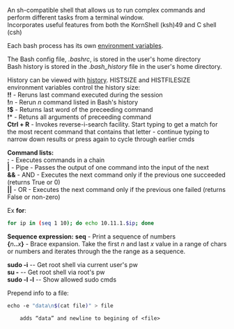 
An sh-compatible shell that allows us to run complex commands and perform different tasks from a terminal window.  
Incorporates useful features from both the KornShell (ksh)49 and C shell (csh)  
  
Each bash process has its own [environment variables](Env%20Vars.md).  
  
The Bash config file, _.bashrc_, is stored in the user's home directory  
Bash history is stored in the _.bash_history_ file in the user's home directory.  
  
History can be viewed with [history](history.md). HISTSIZE and HISTFILESIZE environment variables control the history size:  
**!!** - Reruns last command executed during the session  
**!**_n_ - Rerun _n_ command listed in Bash's history  
**!$** - Returns last word of the preceeding command  
**!*** - Retuns all arguments of preceeding command  
**Ctrl + R** - Invokes reverse-i-search facility. Start typing to get a match for the most recent command that contains that letter - continue typing to narrow down results or press again to cycle through earlier cmds  
  
  
**Command lists:**  
**;** - Executes commands in a chain  
**|** - Pipe - Passes the output of one command into the input of the next  
**&&** - AND - Executes the next command only if the previous one succeeded (returns True or 0)  
**||** - OR - Executes the next command only if the previous one failed (returns False or non-zero)

Ex **for**:  
```bash
for ip in (seq 1 10); do echo 10.11.1.$ip; done
```


**Sequence expression:**
**seq** - Print a sequence of numbers  
**{**_n_**..**_x_**}** - Brace expansion. Take the first _n_ and last _x_ value in a range of chars or numbers and iterates through the the range as a sequence.  

**sudo -i** -- Get root shell via current user's pw  
**su -** -- Get root shell via root's pw  
**sudo -l -l** -- Show allowed sudo cmds  


Prepend info to a file:
```bash
echo -e "data\n$(cat file)" > file
```
		adds “data” and newline to begining of <file>